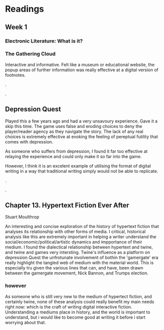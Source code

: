 # Readings

## Week 1

### Electronic Literature: What is it?

### The Gathering Cloud
Interactive and informative. Felt like a museum or educational website, the popup areas of further information was really effective at a digital version of footnotes.  

 .
 
 .
 
    
      
       
## Depression Quest
Played this a few years ago and had a very unsavoury experience. Gave it a skip this time. The game uses false and eroding choices to deny the player/reader agency as they navigate the story. The lack of any real choices is extremely effective at evoking the feeling of pereptual futility that comes with depression.  


As someone who suffers from depression, I found it far too effective at relaying the experience and could only make it so far into the game.

However, I think it is an excelent example of utilising the format of digital writing in a way that traditional writing simply would not be able to replicate.

.

.

## Chapter 13. Hypertext Fiction Ever After
Stuart Moulthrop

An interesting and concise exploration of the history of hypertext fiction that analyses its relationship with other forms of media. I critical, historical analysis like this are extremely important in helping a writer understand the social/economic/political/artistic dynamics and impportance of their medium. I found the dialectical relationship between hypertext and twine, and twine and games very intersting. Twine's influence as a platform on depression Quest the unfrotunate involvement of bothin the 'gamergate' era really highlight the tangled web of medium with the material world. This is especially tru given the various lines that can, and have, been drawn between the gamergate movement, Nick Bannon, and Trumps election.

### however

As someone who is still very new to the medium of hypertect fiction, and certainly twine, none of these analysis could really benefit my main needs right now: which is the craft of writing digital interactive fiction. Understanding a mediums place in history, and the world is important to understand, but i would like to become good at writing it before i start worrying about that.
